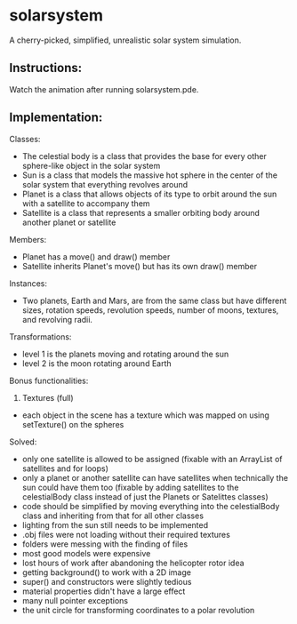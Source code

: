 # solarsystem
A cherry-picked, simplified, unrealistic solar system simulation.
## Instructions:
Watch the animation after running solarsystem.pde.
## Implementation:
Classes:
- The celestial body is a class that provides the base for every other sphere-like object in the solar system
- Sun is a class that models the massive hot sphere in the center of the solar system that everything revolves around
- Planet is a class that allows objects of its type to orbit around the sun with a satellite to accompany them
- Satellite is a class that represents a smaller orbiting body around another planet or satellite

Members:
- Planet has a move() and draw() member
- Satellite inherits Planet's move() but has its own draw() member

Instances:
- Two planets, Earth and Mars, are from the same class but have different sizes, rotation speeds, revolution speeds, number of moons, textures, and revolving radii.

Transformations:
- level 1 is the planets moving and rotating around the sun
- level 2 is the moon rotating around Earth

Bonus functionalities:
1. Textures (full)
- each object in the scene has a texture which was mapped on using setTexture() on the spheres

Solved:
- only one satellite is allowed to be assigned (fixable with an ArrayList of satellites and for loops)
- only a planet or another satellite can have satellites when technically the sun could have them too (fixable by adding satellites to the celestialBody class instead of just the Planets or Satelittes classes)
- code should be simplified by moving everything into the celestialBody class and inheriting from that for all other classes
- lighting from the sun still needs to be implemented
- .obj files were not loading without their required textures
- folders were messing with the finding of files
- most good models were expensive
- lost hours of work after abandoning the helicopter rotor idea
- getting background() to work with a 2D image
- super() and constructors were slightly tedious
- material properties didn't have a large effect
- many null pointer exceptions
- the unit circle for transforming coordinates to a polar revolution
